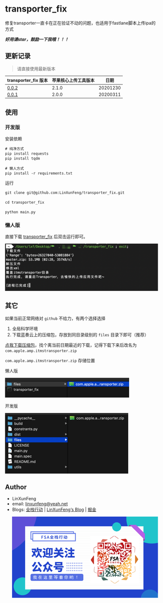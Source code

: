 # transporter_fix
修复transporter一直卡在正在验证不动的问题，也适用于fastlane脚本上传ipa的方式

***好用请star，鼓励一下我哦！！！***

## 更新记录

> 请直接使用最新版本

| transporter_fix 版本                                         | 苹果核心上传工具版本 | 日期     |
| ------------------------------------------------------------ | -------------------- | -------- |
| [0.0.2](https://github.com/LinXunFeng/transporter_fix/releases/tag/0.0.2) | 2.1.0                | 20201230 |
| [0.0.1](https://github.com/LinXunFeng/transporter_fix/releases/tag/0.0.1) | 2.0.0                | 20200311 |



## 使用

### 开发版

安装依赖

```shell
# 纯净方式
pip install requests
pip install tqdm

# 懒人方式
pip install -r requirements.txt
```

运行

```shell
git clone git@github.com:LinXunFeng/transporter_fix.git

cd transporter_fix

python main.py
```



### 懒人版

直接下载 [transporter_fix](https://github.com/LinXunFeng/transporter_fix/releases) 后双击运行即可。

![](./screenshots/3.png)



## 其它

如果当前正常网络对 `github` 不给力，有两个选择选择

1. 全局科学环境
2. 下载蓝奏云上的压缩包，存放到同目录级别的 `files` 目录下即可（推荐）



[点我下载压缩包](https://linxunfeng.lanzous.com/b0aqkmhpg)，找个离当前日期最近的下载，记得下载下来后改名为 `com.apple.amp.itmstransporter.zip`



`com.apple.amp.itmstransporter.zip` 存储位置



懒人版

![懒人版](./screenshots/1.png)

开发版

![开发版](./screenshots/2.png)



## Author

- LinXunFeng
- email: [linxunfeng@yeah.net](mailto:linxunfeng@yeah.net)
- Blogs: [全栈行动](https://fullstackaction.com/) | [LinXunFeng‘s Blog](http://linxunfeng.top/)  | [掘金](https://juejin.im/user/58f8065e61ff4b006646c72d/posts) 

<img align="right" height="267.5" width="481.5" src="https://github.com/LinXunFeng/LinXunFeng/blob/master/static/img/FSAQR.png" />
